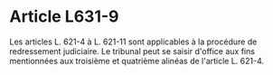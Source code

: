 # Article L631-9

Les articles L. 621-4 à L. 621-11 sont applicables à la procédure de redressement judiciaire. Le tribunal peut se saisir d'office aux fins mentionnées aux troisième et quatrième alinéas de l'article L. 621-4.